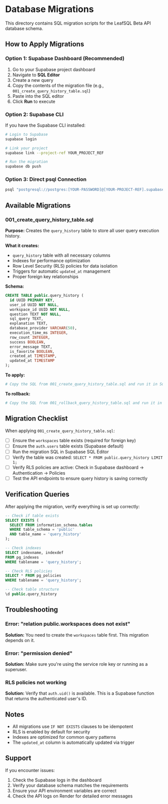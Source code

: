 # Database Migrations

This directory contains SQL migration scripts for the LeafSQL Beta API database schema.

## How to Apply Migrations

### Option 1: Supabase Dashboard (Recommended)

1. Go to your Supabase project dashboard
2. Navigate to **SQL Editor**
3. Create a new query
4. Copy the contents of the migration file (e.g., `001_create_query_history_table.sql`)
5. Paste into the SQL editor
6. Click **Run** to execute

### Option 2: Supabase CLI

If you have the Supabase CLI installed:

```bash
# Login to Supabase
supabase login

# Link your project
supabase link --project-ref YOUR_PROJECT_REF

# Run the migration
supabase db push
```

### Option 3: Direct psql Connection

```bash
psql "postgresql://postgres:[YOUR-PASSWORD]@[YOUR-PROJECT-REF].supabase.co:5432/postgres" -f 001_create_query_history_table.sql
```

## Available Migrations

### 001_create_query_history_table.sql

**Purpose:** Creates the `query_history` table to store all user query execution history.

**What it creates:**
- `query_history` table with all necessary columns
- Indexes for performance optimization
- Row Level Security (RLS) policies for data isolation
- Triggers for automatic `updated_at` management
- Proper foreign key relationships

**Schema:**
```sql
CREATE TABLE public.query_history (
  id UUID PRIMARY KEY,
  user_id UUID NOT NULL,
  workspace_id UUID NOT NULL,
  question TEXT NOT NULL,
  sql_query TEXT,
  explanation TEXT,
  database_provider VARCHAR(50),
  execution_time_ms INTEGER,
  row_count INTEGER,
  success BOOLEAN,
  error_message TEXT,
  is_favorite BOOLEAN,
  created_at TIMESTAMP,
  updated_at TIMESTAMP
);
```

**To apply:**
```bash
# Copy the SQL from 001_create_query_history_table.sql and run it in Supabase SQL Editor
```

**To rollback:**
```bash
# Copy the SQL from 001_rollback_query_history_table.sql and run it in Supabase SQL Editor
```

## Migration Checklist

When applying `001_create_query_history_table.sql`:

- [ ] Ensure the `workspaces` table exists (required for foreign key)
- [ ] Ensure the `auth.users` table exists (Supabase default)
- [ ] Run the migration SQL in Supabase SQL Editor
- [ ] Verify the table was created: `SELECT * FROM public.query_history LIMIT 1;`
- [ ] Verify RLS policies are active: Check in Supabase dashboard → Authentication → Policies
- [ ] Test the API endpoints to ensure query history is saving correctly

## Verification Queries

After applying the migration, verify everything is set up correctly:

```sql
-- Check if table exists
SELECT EXISTS (
  SELECT FROM information_schema.tables 
  WHERE table_schema = 'public' 
  AND table_name = 'query_history'
);

-- Check indexes
SELECT indexname, indexdef 
FROM pg_indexes 
WHERE tablename = 'query_history';

-- Check RLS policies
SELECT * FROM pg_policies 
WHERE tablename = 'query_history';

-- Check table structure
\d public.query_history
```

## Troubleshooting

### Error: "relation public.workspaces does not exist"
**Solution:** You need to create the `workspaces` table first. This migration depends on it.

### Error: "permission denied"
**Solution:** Make sure you're using the service role key or running as a superuser.

### RLS policies not working
**Solution:** Verify that `auth.uid()` is available. This is a Supabase function that returns the authenticated user's ID.

## Notes

- All migrations use `IF NOT EXISTS` clauses to be idempotent
- RLS is enabled by default for security
- Indexes are optimized for common query patterns
- The `updated_at` column is automatically updated via trigger

## Support

If you encounter issues:
1. Check the Supabase logs in the dashboard
2. Verify your database schema matches the requirements
3. Ensure your API environment variables are correct
4. Check the API logs on Render for detailed error messages

